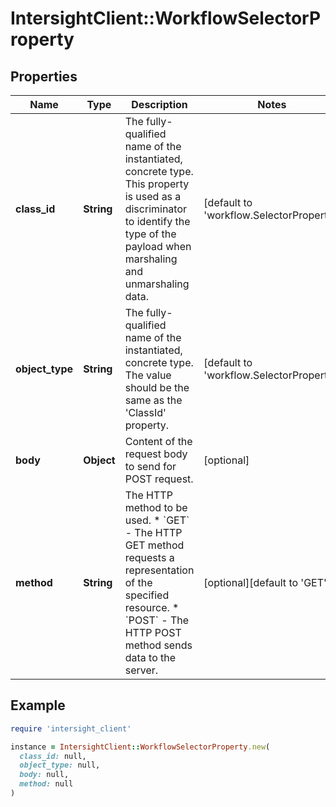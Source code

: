 # IntersightClient::WorkflowSelectorProperty

## Properties

| Name | Type | Description | Notes |
| ---- | ---- | ----------- | ----- |
| **class_id** | **String** | The fully-qualified name of the instantiated, concrete type. This property is used as a discriminator to identify the type of the payload when marshaling and unmarshaling data. | [default to &#39;workflow.SelectorProperty&#39;] |
| **object_type** | **String** | The fully-qualified name of the instantiated, concrete type. The value should be the same as the &#39;ClassId&#39; property. | [default to &#39;workflow.SelectorProperty&#39;] |
| **body** | **Object** | Content of the request body to send for POST request. | [optional] |
| **method** | **String** | The HTTP method to be used. * &#x60;GET&#x60; - The HTTP GET method requests a representation of the specified resource. * &#x60;POST&#x60; - The HTTP POST method sends data to the server. | [optional][default to &#39;GET&#39;] |

## Example

```ruby
require 'intersight_client'

instance = IntersightClient::WorkflowSelectorProperty.new(
  class_id: null,
  object_type: null,
  body: null,
  method: null
)
```

